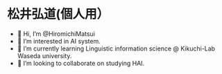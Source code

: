 # 松井弘道(個人用）
- 👋 Hi, I’m @HiromichiMatsui
- 👀 I’m interested in AI system.
- 🌱 I’m currently learning Linguistic information science @ Kikuchi-Lab Waseda university.
- 💞️ I’m looking to collaborate on studying HAI.
<!---
HiromichiMatsui/HiromichiMatsui is a ✨ special ✨ repository because its `README.md` (this file) appears on your GitHub profile.
You can click the Preview link to take a look at your changes.
--->
